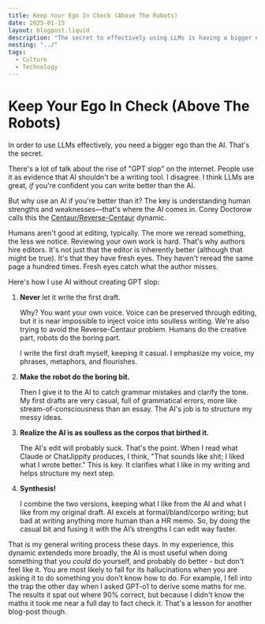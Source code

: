 ```yaml
---
title: Keep Your Ego In Check (Above The Robots)
date: 2025-01-15
layout: blogpost.liquid
description: "The secret to effectively using LLMs is having a bigger ego than the AI. This blog post explores how to harness the power of AI while maintaining human strengths."
nesting: "../"
tags:
  - Culture
  - Technology
---
```


# Keep Your Ego In Check (Above The Robots)

In order to use LLMs effectively, you need a bigger ego than the AI. That's the secret.

There's a lot of talk about the rise of "GPT slop" on the internet. People use it as evidence that AI shouldn't be a writing tool. I disagree. I think LLMs are great, _if_ you're confident you can write better than the AI.

But why use an AI if you're better than it? The key is understanding human strengths and weaknesses—that's where the AI comes in. Corey Doctorow calls this the [Centaur/Reverse-Centaur](https://pluralistic.net/2022/04/17/revenge-of-the-chickenized-reverse-centaurs) dynamic.

Humans aren't good at editing, typically. The more we reread something, the less we notice. Reviewing your own work is hard. That's why authors hire editors. It's not just that the editor is inherently better (although that might be true). It's that they have fresh eyes. They haven't reread the same page a hundred times. Fresh eyes catch what the author misses.

Here's how I use AI without creating GPT slop:

1. **Never** let it write the first draft.

    Why? You want your own voice. Voice can be preserved through editing, but it is near impossible to inject voice into soulless writing. We're also trying to avoid the Reverse-Centaur problem. Humans do the creative part, robots do the boring part.

    I write the first draft myself, keeping it casual. I emphasize my voice, my phrases, metaphors, and flourishes.

2. **Make the robot do the boring bit.**

    Then I give it to the AI to catch grammar mistakes and clarify the tone. My first drafts are very casual, full of grammatical errors, more like stream-of-consciousness than an essay. The AI's job is to structure my messy ideas.

3. **Realize the AI is as soulless as the corpos that birthed it.**

    The AI's edit will probably suck. That's the point. When I read what Claude or ChatJippity produces, I think, "That sounds like shit; I liked what I wrote better." This is key. It clarifies what I like in my writing and helps structure my next step.

4. **Synthesis!**

    I combine the two versions, keeping what I like from the AI and what I like from my original draft. AI excels at formal/bland/corpo writing; but bad at writing anything more human than a HR memo. So, by doing the casual bit and fusing it with the AI’s strengths I can edit way faster.

That is my general writing process these days. In my experience, this dynamic extendeds more broadly,  the AI is most useful when doing something that you *could* do yourself, and probably do better - but don't feel like it. You are most likely to fall for its hallucinations when you are asking it to do something you don't know how to do. For example, I fell into the trap the other day when I asked GPT-o1 to derive some maths for me. The results it spat out where 90% correct, but because I didn't know the maths it took me near a full day to fact check it. That's a lesson for another blog-post though.
